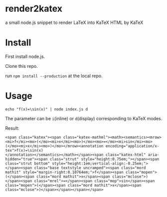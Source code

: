 # render2katex
a small node.js snippet to render LaTeX into KaTeX HTML by KaTeX

# Install

First install node.js.

Clone this repo.

run `npm install --production` at the local repo.

# Usage

`echo "f(x)=\sin(x)" | node index.js d`

The parameter can be `i`(inline) or `d`(display) corresponding to KaTeX modes.

Result:

```
<span class="katex"><span class="katex-mathml"><math><semantics><mrow><mi>f</mi><mo>(</mo><mi>x</mi><mo>)</mo><mo>=</mo><mi>sin</mi><mo>(</mo><mi>x</mi><mo>)</mo></mrow><annotation encoding="application/x-tex">f(x)=\sin(x)
</annotation></semantics></math></span><span class="katex-html" aria-hidden="true"><span class="strut" style="height:0.75em;"></span><span class="strut bottom" style="height:1em;vertical-align:-0.25em;"></span><span class="base textstyle uncramped"><span class="mord mathit" style="margin-right:0.10764em;">f</span><span class="mopen">(</span><span class="mord mathit">x</span><span class="mclose">)</span><span class="mrel">=</span><span class="mop">sin</span><span class="mopen">(</span><span class="mord mathit">x</span><span class="mclose">)</span></span></span></span>
```
